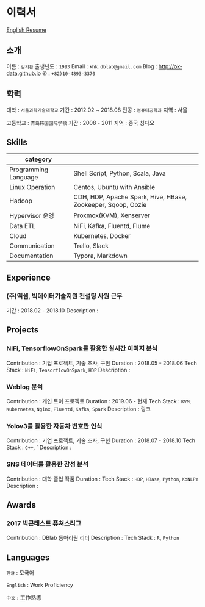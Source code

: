 # 이력서

[English Resume](https://ok-data.github.io/resume/resume.html)

## 소개

이름 : `김기환`
출생년도 : `1993`
Email : `khk.dblab@gmail.com`
Blog : http://ok-data.github.io
✆ : `+82)10-4893-3370`

## 학력

대학 : `서울과학기술대학교`
기간 : 2012.02 ~ 2018.08
전공 : `컴퓨터공학과`
지역 : 서울

고등학교 : `青岛韩国国际学校`
기간 : 2008 - 2011
지역 : 중국 칭다오

## Skills

| category  |   |
|---|---|
| Programming Language  | Shell Script, Python, Scala, Java  |
| Linux Operation | Centos, Ubuntu with Ansible |
| Hadoop | CDH, HDP, Apache Spark, Hive, HBase, Zookeeper, Sqoop, Oozie |
| Hypervisor 운영 | Proxmox(KVM), Xenserver |
| Data ETL | NiFi, Kafka, Fluentd, Flume |
| Cloud | Kubernetes, Docker |
| Communication | Trello, Slack |
| Documentation | Typora, Markdown |

## Experience

### (주)엑셈, 빅데이터기술지원 컨설팅 사원 근무
기간 : 2018.02 - 2018.10
Description : 

## Projects

### NiFi, TensorflowOnSpark를 활용한 실시간 이미지 분석
Contribution : 기업 프로젝트, 기술 조사, 구현
Duration : 2018.05 - 2018.06
Tech Stack : `NiFi`, `TensorflowOnSpark`, `HDP`
Description : 

### Weblog 분석
Contribution : 개인 토이 프로젝트
Duration : 2019.06 - 현재
Tech Stack : `KVM`, `Kubernetes`, `Nginx`, `Fluentd`, `Kafka`, `Spark`
Description : 
링크

### Yolov3를 활용한 자동차 번호판 인식
Contribution : 기업 프로젝트, 기술 조사, 구현
Duration : 2018.07 - 2018.10
Tech Stack : `C++`, `
Description : 

### SNS 데이터를 활용한 감성 분석
Contribution : 대학 졸업 작품
Duration : 
Tech Stack : `HDP`, `HBase`, `Python`, `KoNLPY`
Description : 

## Awards

### 2017 빅콘테스트 퓨쳐스리그 
Contribution : DBlab 동아리원 리더
Description :
Tech Stack : `R`, `Python`

## Languages

`한글` : 모국어

`English` : Work Proficiency

`中文` : 工作熟练